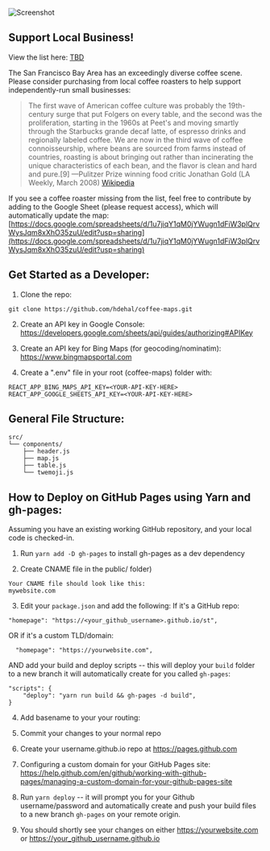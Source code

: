 ![Screenshot](https://github.com/hdehal/coffee-maps/raw/master/public/app_screenshot.png)

## Support Local Business!
View the list here: [TBD](https://pages.github.com/)

The San Francisco Bay Area has an exceedingly diverse coffee scene. Please consider purchasing from local coffee roasters to help support independently-run small businesses:

> The first wave of American coffee culture was probably the 19th-century surge that put Folgers on every table, and the second was the proliferation, starting in the 1960s at Peet's and moving smartly through the Starbucks grande decaf latte, of espresso drinks and regionally labeled coffee. We are now in the third wave of coffee connoisseurship, where beans are sourced from farms instead of countries, roasting is about bringing out rather than incinerating the unique characteristics of each bean, and the flavor is clean and hard and pure.[9]
—Pulitzer Prize winning food critic Jonathan Gold (LA Weekly, March 2008) [Wikipedia](https://en.wikipedia.org/wiki/Third_wave_of_coffee#Use_of_the_term)

If you see a coffee roaster missing from the list, feel free to contribute by adding to the Google Sheet (please request access), which will automatically update the map: [https://docs.google.com/spreadsheets/d/1u7jiqY1qM0jYWugn1dFiW3plQrvWysJqm8xXhO35zuU/edit?usp=sharing](https://docs.google.com/spreadsheets/d/1u7jiqY1qM0jYWugn1dFiW3plQrvWysJqm8xXhO35zuU/edit?usp=sharing)

## Get Started as a Developer:
1. Clone the repo:
```
git clone https://github.com/hdehal/coffee-maps.git
```
2. Create an API key in Google Console:
https://developers.google.com/sheets/api/guides/authorizing#APIKey

3. Create an API key for Bing Maps (for geocoding/nominatim):
https://www.bingmapsportal.com

4. Create a ".env" file in your root (coffee-maps) folder with:
```
REACT_APP_BING_MAPS_API_KEY=<YOUR-API-KEY-HERE>
REACT_APP_GOOGLE_SHEETS_API_KEY=<YOUR-API-KEY-HERE>
```

## General File Structure:

```
src/
└── components/
    ├── header.js
    ├── map.js
    ├── table.js
    └── twemoji.js
```

## How to Deploy on GitHub Pages using Yarn and gh-pages:
Assuming you have an existing working GitHub repository, and your local code is checked-in.

1. Run `yarn add -D gh-pages` to install gh-pages as a dev dependency

2. Create CNAME file in the public/ folder)
```
Your CNAME file should look like this:
mywebsite.com
```
3. Edit your `package.json` and add the following:
If it's a GitHub repo:
```
"homepage": "https://<your_github_username>.github.io/st",
```
OR if it's a custom TLD/domain:
```
  "homepage": "https://yourwebsite.com",
```
AND add your build and deploy scripts -- this will deploy your `build` folder to a new branch it will automatically create for you called `gh-pages`:
```
"scripts": {
    "deploy": "yarn run build && gh-pages -d build",
}
```
4. Add basename to your your routing:
<BrowserRouter basename="/st">

5. Commit your changes to your normal repo

6. Create your username.github.io repo at https://pages.github.com

7. Configuring a custom domain for your GitHub Pages site:
https://help.github.com/en/github/working-with-github-pages/managing-a-custom-domain-for-your-github-pages-site

8. Run `yarn deploy` -- it will prompt you for your Github username/password and automatically create and push your build files to a new branch `gh-pages` on your remote origin.

9. You should shortly see your changes on either https://yourwebsite.com or https://your_github_username.github.io